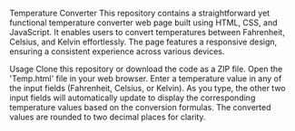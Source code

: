 Temperature Converter
This repository contains a straightforward yet functional temperature converter web page built using HTML, CSS, and JavaScript. It enables users to convert temperatures between Fahrenheit, Celsius, and Kelvin effortlessly. The page features a responsive design, ensuring a consistent experience across various devices.

Usage
Clone this repository or download the code as a ZIP file.
Open the 'Temp.html' file in your web browser.
Enter a temperature value in any of the input fields (Fahrenheit, Celsius, or Kelvin).
As you type, the other two input fields will automatically update to display the corresponding temperature values based on the conversion formulas.
The converted values are rounded to two decimal places for clarity.
